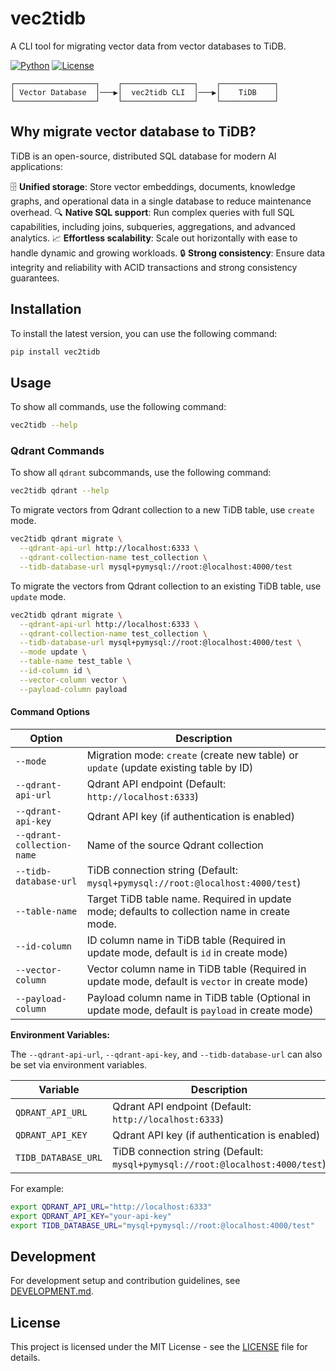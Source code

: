 # vec2tidb

A CLI tool for migrating vector data from vector databases to TiDB.

[![Python](https://img.shields.io/badge/Python-3.8+-blue.svg)](https://python.org)
[![License](https://img.shields.io/badge/License-MIT-green.svg)](LICENSE)

```
┌──────────────────┐    ┌────────────────┐    ┌────────────┐
│ Vector Database  │───▶│  vec2tidb CLI  │───▶│    TiDB    │
└──────────────────┘    └────────────────┘    └────────────┘
```


## Why migrate vector database to TiDB?

TiDB is an open-source, distributed SQL database for modern AI applications:

🗄️ **Unified storage**: Store vector embeddings, documents, knowledge graphs, and operational data in a single database to reduce maintenance overhead.
🔍 **Native SQL support**: Run complex queries with full SQL capabilities, including joins, subqueries, aggregations, and advanced analytics.
📈 **Effortless scalability**: Scale out horizontally with ease to handle dynamic and growing workloads.
🔒 **Strong consistency**: Ensure data integrity and reliability with ACID transactions and strong consistency guarantees.

## Installation

To install the latest version, you can use the following command:

```bash
pip install vec2tidb
```

## Usage

To show all commands, use the following command:

```bash
vec2tidb --help
```

### Qdrant Commands

To show all `qdrant` subcommands, use the following command:

```bash
vec2tidb qdrant --help
```

To migrate vectors from Qdrant collection to a new TiDB table, use `create` mode.

```bash 
vec2tidb qdrant migrate \
  --qdrant-api-url http://localhost:6333 \
  --qdrant-collection-name test_collection \
  --tidb-database-url mysql+pymysql://root:@localhost:4000/test
```

To migrate the vectors from Qdrant collection to an existing TiDB table, use `update` mode.

```bash
vec2tidb qdrant migrate \
  --qdrant-api-url http://localhost:6333 \
  --qdrant-collection-name test_collection \
  --tidb-database-url mysql+pymysql://root:@localhost:4000/test \
  --mode update \
  --table-name test_table \
  --id-column id \
  --vector-column vector \
  --payload-column payload
```

#### Command Options

| Option                     | Description                                                                                      |
|----------------------------|--------------------------------------------------------------------------------------------------|
| `--mode`                   | Migration mode: `create` (create new table) or `update` (update existing table by ID)            |
| `--qdrant-api-url`         | Qdrant API endpoint (Default: `http://localhost:6333`)                                           |
| `--qdrant-api-key`         | Qdrant API key (if authentication is enabled)                                                    |
| `--qdrant-collection-name` | Name of the source Qdrant collection                                                             |
| `--tidb-database-url`      | TiDB connection string (Default: `mysql+pymysql://root:@localhost:4000/test`)                    |
| `--table-name`             | Target TiDB table name. Required in update mode; defaults to collection name in create mode.     |
| `--id-column`              | ID column name in TiDB table (Required in update mode, default is `id` in create mode)           |
| `--vector-column`          | Vector column name in TiDB table (Required in update mode, default is `vector` in create mode)   |
| `--payload-column`         | Payload column name in TiDB table (Optional in update mode, default is `payload` in create mode) |

**Environment Variables:**

The `--qdrant-api-url`, `--qdrant-api-key`, and `--tidb-database-url` can also be set via environment variables.

| Variable                   | Description                                                                                      |
|----------------------------|--------------------------------------------------------------------------------------------------|
| `QDRANT_API_URL`           | Qdrant API endpoint (Default: `http://localhost:6333`)                                           |
| `QDRANT_API_KEY`           | Qdrant API key (if authentication is enabled)                                                    |
| `TIDB_DATABASE_URL`        | TiDB connection string (Default: `mysql+pymysql://root:@localhost:4000/test`)                    |

For example:

```bash
export QDRANT_API_URL="http://localhost:6333"
export QDRANT_API_KEY="your-api-key"
export TIDB_DATABASE_URL="mysql+pymysql://root:@localhost:4000/test"
```

## Development

For development setup and contribution guidelines, see [DEVELOPMENT.md](DEVELOPMENT.md).

## License

This project is licensed under the MIT License - see the [LICENSE](LICENSE) file for details.
